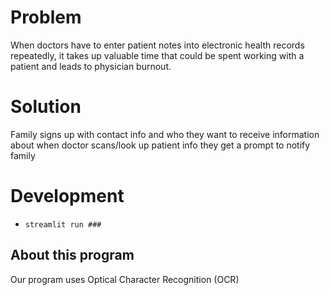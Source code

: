 # Problem
When doctors have to enter patient notes into electronic health records repeatedly, it takes up valuable time that could be spent working with a patient and leads to physician burnout.

# Solution
Family signs up with contact info and who they want to receive information about when doctor scans/look up patient info they get a prompt to notify family

# Development

- `streamlit run ###`

## About this program
Our program uses Optical Character Recognition (OCR)